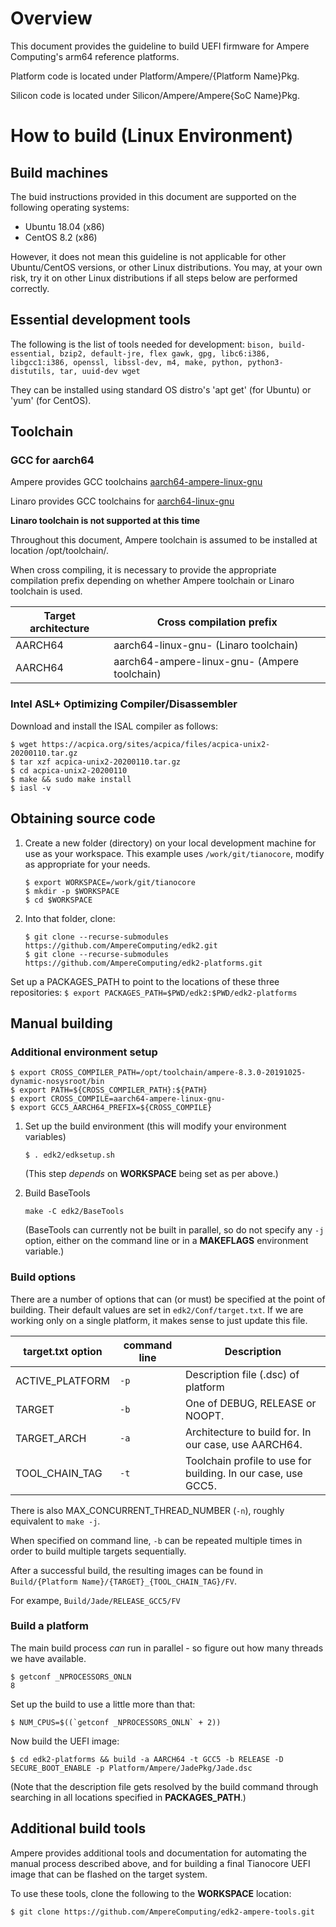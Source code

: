 # Overview

This document provides the guideline to build UEFI firmware for Ampere Computing's arm64 reference platforms.

Platform code is located under Platform/Ampere/{Platform Name}Pkg.

Silicon code is located under Silicon/Ampere/Ampere{SoC Name}Pkg.

# How to build (Linux Environment)

## Build machines
The buid instructions provided in this document are supported on the following operating systems:
- Ubuntu 18.04 (x86)
- CentOS 8.2 (x86)

However, it does not mean this guideline is not applicable for other Ubuntu/CentOS versions, or other Linux distributions.
You may, at your own risk, try it on other Linux distributions if all steps below are performed correctly.

## Essential development tools
The following is the list of tools needed for development: `bison, build-essential, bzip2, default-jre, flex
gawk, gpg, libc6:i386, libgcc1:i386, openssl, libssl-dev, m4, make, python, python3-distutils, tar, uuid-dev wget`

They can be installed using standard OS distro's 'apt get' (for Ubuntu) or 'yum' (for CentOS).

## Toolchain

### GCC for aarch64
Ampere provides GCC toolchains
[aarch64-ampere-linux-gnu](https://cdn.amperecomputing.com/tools/compilers/cross/8.3.0/ampere-8.3.0-20191025-dynamic-nosysroot-crosstools.tar.xz)

Linaro provides GCC toolchains for
[aarch64-linux-gnu](https://releases.linaro.org/components/toolchain/binaries/latest/aarch64-linux-gnu/)

**Linaro toolchain is not supported at this time**

Throughout this document, Ampere toolchain is assumed to be installed at location /opt/toolchain/.

When cross compiling, it is necessary to provide the appropriate compilation prefix depending on whether Ampere toolchain or Linaro toolchain is used.

Target architecture | Cross compilation prefix
--------------------|-------------------------
AARCH64             | aarch64-linux-gnu-  (Linaro toolchain)
AARCH64             | aarch64-ampere-linux-gnu- (Ampere toolchain)

### Intel ASL+ Optimizing Compiler/Disassembler
Download and install the ISAL compiler as follows:
   ```
   $ wget https://acpica.org/sites/acpica/files/acpica-unix2-20200110.tar.gz
   $ tar xzf acpica-unix2-20200110.tar.gz
   $ cd acpica-unix2-20200110
   $ make && sudo make install
   $ iasl -v
   ```

## Obtaining source code
1. Create a new folder (directory) on your local development machine
   for use as your workspace. This example uses `/work/git/tianocore`, modify as
   appropriate for your needs.
   ```
   $ export WORKSPACE=/work/git/tianocore
   $ mkdir -p $WORKSPACE
   $ cd $WORKSPACE
   ```
2. Into that folder, clone:
   ```
   $ git clone --recurse-submodules https://github.com/AmpereComputing/edk2.git
   $ git clone --recurse-submodules https://github.com/AmpereComputing/edk2-platforms.git
   ```
Set up a PACKAGES_PATH to point to the locations of these three repositories:
   `$ export PACKAGES_PATH=$PWD/edk2:$PWD/edk2-platforms`

## Manual building

### Additional environment setup
   ```
   $ export CROSS_COMPILER_PATH=/opt/toolchain/ampere-8.3.0-20191025-dynamic-nosysroot/bin
   $ export PATH=${CROSS_COMPILER_PATH}:${PATH}
   $ export CROSS_COMPILE=aarch64-ampere-linux-gnu-
   $ export GCC5_AARCH64_PREFIX=${CROSS_COMPILE}
   ```

1. Set up the build environment (this will modify your environment variables)

   `$ . edk2/edksetup.sh`

   (This step _depends_ on **WORKSPACE** being set as per above.)

2. Build BaseTools

   `make -C edk2/BaseTools`

   (BaseTools can currently not be built in parallel, so do not specify any `-j`
   option, either on the command line or in a **MAKEFLAGS** environment
   variable.)

### Build options
There are a number of options that can (or must) be specified at the point of
building. Their default values are set in `edk2/Conf/target.txt`. If we are
working only on a single platform, it makes sense to just update this file.

target.txt option | command line | Description
------------------|--------------|------------
ACTIVE_PLATFORM   | `-p`         | Description file (.dsc) of platform
TARGET            | `-b`         | One of DEBUG, RELEASE or NOOPT.
TARGET_ARCH       | `-a`         | Architecture to build for. In our case, use AARCH64.
TOOL_CHAIN_TAG    | `-t`         | Toolchain profile to use for building. In our case, use GCC5.

There is also MAX_CONCURRENT_THREAD_NUMBER (`-n`), roughly equivalent to
`make -j`.

When specified on command line, `-b` can be repeated multiple times in order to
build multiple targets sequentially.

After a successful build, the resulting images can be found in
`Build/{Platform Name}/{TARGET}_{TOOL_CHAIN_TAG}/FV`.

For exampe,
`Build/Jade/RELEASE_GCC5/FV`

### Build a platform
The main build process _can_ run in parallel - so figure out how many threads we
have available.
```
$ getconf _NPROCESSORS_ONLN
8
```
Set up the build to use a little more than that:
```
$ NUM_CPUS=$((`getconf _NPROCESSORS_ONLN` + 2))
```
Now build the UEFI image:
```
$ cd edk2-platforms && build -a AARCH64 -t GCC5 -b RELEASE -D SECURE_BOOT_ENABLE -p Platform/Ampere/JadePkg/Jade.dsc
```
(Note that the description file gets resolved by the build command through
searching in all locations specified in **PACKAGES_PATH**.)

## Additional build tools
Ampere provides additional tools and documentation for automating the manual process described above, and for building a final
Tianocore UEFI image that can be flashed on the target system.

To use these tools, clone the following to the **WORKSPACE** location:
```
$ git clone https://github.com/AmpereComputing/edk2-ampere-tools.git
```

